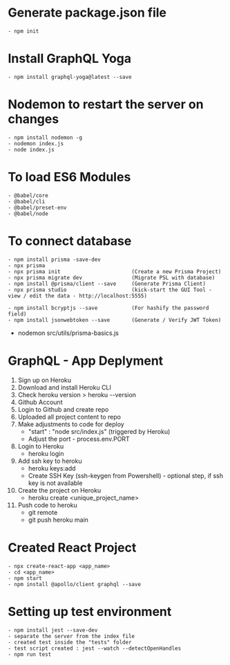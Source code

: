 # Generate package.json file
    - npm init

# Install GraphQL Yoga
    - npm install graphql-yoga@latest --save

# Nodemon to restart the server on changes
    - npm install nodemon -g
    - nodemon index.js
    - node index.js

# To load ES6 Modules
    - @babel/core
    - @babel/cli
    - @babel/preset-env
    - @babel/node

# To connect database
    - npm install prisma -save-dev
    - npx prisma
    - npx prisma init                       (Create a new Prisma Project)
    - npx prisma migrate dev                (Migrate PSL with database)
    - npm install @prisma/client --save     (Generate Prisma Client)
    - npx prisma studio                     (kick-start the GUI Tool - view / edit the data - http://localhost:5555)

    - npm install bcryptjs --save           (For hashify the password field)
    - npm install jsonwebtoken --save       (Generate / Verify JWT Token)

    
- nodemon src/utils/prisma-basics.js


# GraphQL - App Deplyment
1. Sign up on Heroku
2. Download and install Heroku CLI
3. Check heroku version > heroku --version
4. Github Account
5. Login to Github and create repo
6. Uploaded all project content to repo
7. Make adjustments to code for deploy
    - "start" : "node src/index.js"     (triggered by Heroku)
    - Adjust the port - process.env.PORT
8. Login to Heroku
    - heroku login
9. Add ssh key to heroku
    - heroku keys:add
    - Create SSH Key (ssh-keygen from Powershell) - optional step, if ssh key is not available
10. Create the project on Heroku
    - heroku create <unique_project_name>
11. Push code to heroku
    - git remote
    - git push heroku main


# Created React Project
    - npx create-react-app <app_name>
    - cd <app_name>
    - npm start
    - npm install @apollo/client graphql --save


# Setting up test environment
    - npm install jest --save-dev
    - separate the server from the index file
    - created test inside the "tests" folder
    - test script created : jest --watch --detectOpenHandles
    - npm run test